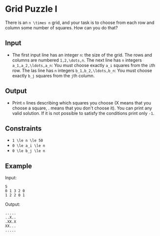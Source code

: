 # Grid Puzzle I 

There is an ```n \times n``` grid, and your task is to choose from each row and column some number of squares. How can you do that?
## Input
- The first input line has an integer ```n```: the size of the grid. The rows and columns are numbered ```1,2,\dots,n```.
The next line has ```n``` integers ```a_1,a_2,\ldots,a_n```: You must choose exactly ```a_i``` squares from the ```i```th row.
The las line has ```n``` integers ```b_1,b_2,\ldots,b_n```: You must choose exactly ```b_j``` squares from the ```j```th column.
## Output
- Print ```n``` lines describing which squares you choose (X means that you choose a square, . means that you don't choose it). You can print any valid solution.
If it is not possible to satisfy the conditions print only ```-1```.
## Constraints

- ```1 \le n \le 50```
- ```0 \le a_i \le n```
- ```0 \le b_j \le n```

## Example
Input:
```
5
0 1 3 2 0
1 2 2 0 1
```

Output:
```
.....
..X..
.XX.X
XX...
.....
```
